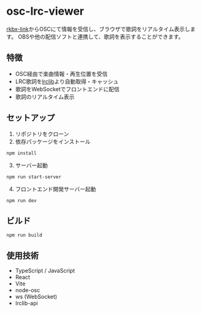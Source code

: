# osc-lrc-viewer

[rkbx-link](https://github.com/grufkork/rkbx_link)からOSCにて情報を受信し、ブラウザで歌詞をリアルタイム表示します。
OBSや他の配信ソフトと連携して、歌詞を表示することができます。

## 特徴

- OSC経由で楽曲情報・再生位置を受信
- LRC歌詞を[lrclib](https://lrclib.net/)より自動取得・キャッシュ
- 歌詞をWebSocketでフロントエンドに配信
- 歌詞のリアルタイム表示

## セットアップ

1. リポジトリをクローン
2. 依存パッケージをインストール

```
npm install
```

3. サーバー起動

```
npm run start-server
```

4. フロントエンド開発サーバー起動

```
npm run dev
```

## ビルド

```
npm run build
```



## 使用技術

- TypeScript / JavaScript
- React
- Vite
- node-osc
- ws (WebSocket)
- lrclib-api
